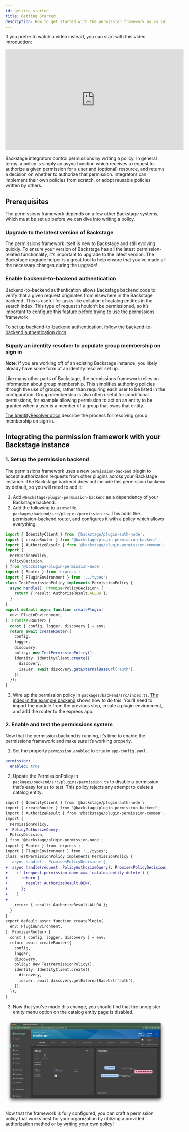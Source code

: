 ```yaml
---
id: getting-started
title: Getting Started
description: How to get started with the permission framework as an integrator
---
```


If you prefer to watch a video instead, you can start with this video introduction:

<iframe width="560" height="315" src="https://www.youtube.com/embed/EQr9tFClgG0" title="YouTube video player" frameborder="0" allow="accelerometer; autoplay; clipboard-write; encrypted-media; gyroscope; picture-in-picture" allowfullscreen></iframe>

Backstage integrators control permissions by writing a policy. In general terms, a policy is simply an async function which receives a request to authorize a given permission for a user and (optional) resource, and returns a decision on whether to authorize that permission. Integrators can implement their own policies from scratch, or adopt reusable policies written by others.

## Prerequisites

The permissions framework depends on a few other Backstage systems, which must be set up before we can dive into writing a policy.

### Upgrade to the latest version of Backstage

The permissions framework itself is new to Backstage and still evolving quickly. To ensure your version of Backstage has all the latest permission-related functionality, it’s important to upgrade to the latest version. The Backstage upgrade helper is a great tool to help ensure that you’ve made all the necessary changes during the upgrade!

### Enable backend-to-backend authentication

Backend-to-backend authentication allows Backstage backend code to verify that a given request originates from elsewhere in the Backstage backend. This is useful for tasks like collation of catalog entities in the search index. This type of request shouldn’t be permissioned, so it’s important to configure this feature before trying to use the permissions framework.

To set up backend-to-backend authentication, follow the [backend-to-backend authentication docs](../tutorials/backend-to-backend-auth.md).

### Supply an identity resolver to populate group membership on sign in

**Note**: If you are working off of an existing Backstage instance, you likely already have some form of an identity resolver set up.

Like many other parts of Backstage, the permissions framework relies on information about group membership. This simplifies authoring policies through the use of groups, rather than requiring each user to be listed in the configuration. Group membership is also often useful for conditional permissions, for example allowing permission to act on an entity to be granted when a user is a member of a group that owns that entity.

[The IdentityResolver docs](../auth/identity-resolver.md) describe the process for resolving group membership on sign in.

## Integrating the permission framework with your Backstage instance

### 1. Set up the permission backend

The permissions framework uses a new `permission-backend` plugin to accept authorization requests from other plugins across your Backstage instance. The Backstage backend does not include this permission backend by default, so you will need to add it:

1. Add `@backstage/plugin-permission-backend` as a dependency of your Backstage backend.
2. Add the following to a new file, `packages/backend/src/plugins/permission.ts`. This adds the permission-backend router, and configures it with a policy which allows everything.

```typescript
import { IdentityClient } from '@backstage/plugin-auth-node';
import { createRouter } from '@backstage/plugin-permission-backend';
import { AuthorizeResult } from '@backstage/plugin-permission-common';
import {
  PermissionPolicy,
  PolicyDecision,
} from '@backstage/plugin-permission-node';
import { Router } from 'express';
import { PluginEnvironment } from '../types';
class TestPermissionPolicy implements PermissionPolicy {
  async handle(): Promise<PolicyDecision> {
    return { result: AuthorizeResult.ALLOW };
  }
}
export default async function createPlugin(
  env: PluginEnvironment,
): Promise<Router> {
  const { config, logger, discovery } = env;
  return await createRouter({
    config,
    logger,
    discovery,
    policy: new TestPermissionPolicy(),
    identity: IdentityClient.create({
      discovery,
      issuer: await discovery.getExternalBaseUrl('auth'),
    }),
  });
}
```

3. Wire up the permission policy in `packages/backend/src/index.ts`. [The index in the example backend](https://github.com/backstage/backstage/blob/master/packages/backend/src/index.ts) shows how to do this. You’ll need to import the module from the previous step, create a plugin environment, and add the router to the express app.

### 2. Enable and test the permissions system

Now that the permission backend is running, it’s time to enable the permissions framework and make sure it’s working properly.

1. Set the property `permission.enabled` to `true` in `app-config.yaml`.

```yaml
permission:
  enabled: true
```

2. Update the PermissionPolicy in `packages/backend/src/plugins/permission.ts` to disable a permission that’s easy for us to test. This policy rejects any attempt to delete a catalog entity:

```diff
import { IdentityClient } from '@backstage/plugin-auth-node';
import { createRouter } from '@backstage/plugin-permission-backend';
import { AuthorizeResult } from '@backstage/plugin-permission-common';
import {
  PermissionPolicy,
+  PolicyAuthorizeQuery,
  PolicyDecision,
} from '@backstage/plugin-permission-node';
import { Router } from 'express';
import { PluginEnvironment } from '../types';
class TestPermissionPolicy implements PermissionPolicy {
-  async handle(): Promise<PolicyDecision> {
+  async handle(request: PolicyAuthorizeQuery): Promise<PolicyDecision> {
+    if (request.permission.name === 'catalog.entity.delete') {
+      return {
+        result: AuthorizeResult.DENY,
+      };
+    }
+
    return { result: AuthorizeResult.ALLOW };
  }
}
export default async function createPlugin(
  env: PluginEnvironment,
): Promise<Router> {
  const { config, logger, discovery } = env;
  return await createRouter({
    config,
    logger,
    discovery,
    policy: new TestPermissionPolicy(),
    identity: IdentityClient.create({
      discovery,
      issuer: await discovery.getExternalBaseUrl('auth'),
    }),
  });
}
```

3. Now that you’ve made this change, you should find that the unregister entity menu option on the catalog entity page is disabled.

![Entity detail page showing disabled unregister entity context menu entry](../assets/permission/disabled-unregister-entity.png)

Now that the framework is fully configured, you can craft a permission policy that works best for your organization by utilizing a provided authorization method or by [writing your own policy](./writing-a-policy.md)!
